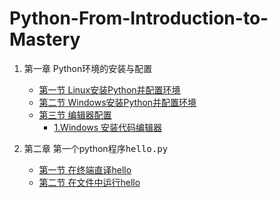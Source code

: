 # Python-From-Introduction-to-Mastery
1. 第一章 Python环境的安装与配置
    - [第一节 Linux安装Python并配置环境](https://github.com/jychenger/Python-From-Introduction-to-Mastery/blob/main/day1/Day1.md)
    - [第二节 Windows安装Python并配置环境](https://github.com/jychenger/Python-From-Introduction-to-Mastery/blob/main/day1/Day2.md)
    - [第三节 编辑器配置](https://github.com/jychenger/Python-From-Introduction-to-Mastery/blob/main/day1/Day3.md)
        - [1.Windows 安装代码编辑器](https://github.com/jychenger/Python-From-Introduction-to-Mastery/blob/main/day1/Day3.md)
        
2. 第二章 第一个python程序<kbd>hello.py</kbd>
    - [第一节 在终端直译hello](https://github.com/jychenger/Python-From-Introduction-to-Mastery/blob/main/day2/Day1.md)
    - [第二节 在文件中运行hello](https://github.com/jychenger/Python-From-Introduction-to-Mastery/blob/main/day2/Day2.md)

